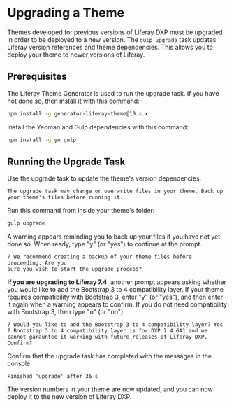 # Upgrading a Theme

Themes developed for previous versions of Liferay DXP must be upgraded in order to be deployed to a new version. The `gulp upgrade` task updates Liferay version references and theme dependencies. This allows you to deploy your theme to newer versions of Liferay.

## Prerequisites

The Liferay Theme Generator is used to run the upgrade task. If you have not done so, then install it with this command:

```bash
npm install -g generator-liferay-theme@10.x.x
```

Install the Yeoman and Gulp dependencies with this command:

```bash
npm install -g yo gulp
```

## Running the Upgrade Task

Use the upgrade task to update the theme's version dependencies.

```{important}
The upgrade task may change or overwrite files in your theme. Back up your theme's files before running it. 
``` 

Run this command from inside your theme's folder:

```bash
gulp upgrade
```

A warning appears reminding you to back up your files if you have not yet done so. When ready, type "y" (or "yes") to continue at the prompt.

```
? We recommend creating a backup of your theme files before proceeding. Are you 
sure you wish to start the upgrade process?
```

**If you are upgrading to Liferay 7.4**: another prompt appears asking whether you would like to add the Bootstrap 3 to 4 compatibility layer. If your theme requires compatibility with Bootstrap 3, enter "y" (or "yes"), and then enter it again when a warning appears to confirm. If you do not need compatibility with Bootstrap 3, then type "n" (or "no").

```
? Would you like to add the Bootstrap 3 to 4 compatibility layer? Yes
? Bootstrap 3 to 4 compatibility layer is for DXP 7.4 GA1 and we cannot garauntee it working with future releases of Liferay DXP. Confirm?
```

Confirm that the upgrade task has completed with the messages in the console:

```
Finished 'upgrade' after 36 s
```

The version numbers in your theme are now updated, and you can now deploy it to the new version of Liferay DXP.

<!-- Add Next Steps section when information is available -->